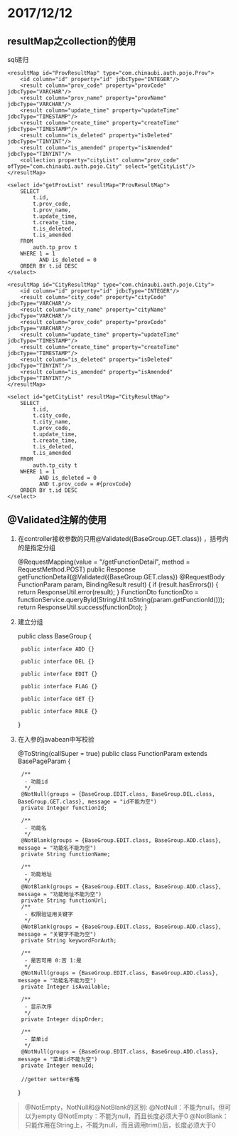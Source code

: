 # 2017/12/12
## resultMap之collection的使用
sql递归

    <resultMap id="ProvResultMap" type="com.chinaubi.auth.pojo.Prov">
        <id column="id" property="id" jdbcType="INTEGER"/>
        <result column="prov_code" property="provCode" jdbcType="VARCHAR"/>
        <result column="prov_name" property="provName" jdbcType="VARCHAR"/>
        <result column="update_time" property="updateTime" jdbcType="TIMESTAMP"/>
        <result column="create_time" property="createTime" jdbcType="TIMESTAMP"/>
        <result column="is_deleted" property="isDeleted" jdbcType="TINYINT"/>
        <result column="is_amended" property="isAmended" jdbcType="TINYINT"/>
        <collection property="cityList" column="prov_code" ofType="com.chinaubi.auth.pojo.City" select="getCityList"/>
    </resultMap>

    <select id="getProvList" resultMap="ProvResultMap">
        SELECT
            t.id,
            t.prov_code,
            t.prov_name,
            t.update_time,
            t.create_time,
            t.is_deleted,
            t.is_amended
        FROM
            auth.tp_prov t
        WHERE 1 = 1
              AND is_deleted = 0
        ORDER BY t.id DESC
    </select>

    <resultMap id="CityResultMap" type="com.chinaubi.auth.pojo.City">
        <id column="id" property="id" jdbcType="INTEGER"/>
        <result column="city_code" property="cityCode" jdbcType="VARCHAR"/>
        <result column="city_name" property="cityName" jdbcType="VARCHAR"/>
        <result column="prov_code" property="provCode" jdbcType="VARCHAR"/>
        <result column="update_time" property="updateTime" jdbcType="TIMESTAMP"/>
        <result column="create_time" property="createTime" jdbcType="TIMESTAMP"/>
        <result column="is_deleted" property="isDeleted" jdbcType="TINYINT"/>
        <result column="is_amended" property="isAmended" jdbcType="TINYINT"/>
    </resultMap>

    <select id="getCityList" resultMap="CityResultMap">
        SELECT
            t.id,
            t.city_code,
            t.city_name,
            t.prov_code,
            t.update_time,
            t.create_time,
            t.is_deleted,
            t.is_amended
        FROM
            auth.tp_city t
        WHERE 1 = 1
              AND is_deleted = 0
              AND t.prov_code = #{provCode}
        ORDER BY t.id DESC
    </select>

## @Validated注解的使用
1. 在controller接收参数的只用@Validated({BaseGroup.GET.class}) ，括号内的是指定分组

    @RequestMapping(value = "/getFunctionDetail", method = RequestMethod.POST)
    public Response getFunctionDetail(@Validated({BaseGroup.GET.class}) @RequestBody FunctionParam param, BindingResult result) {
        if (result.hasErrors()) {
            return ResponseUtil.error(result);
        }
    FunctionDto functionDto = functionService.queryById(StringUtil.toString(param.getFunctionId()));
    return ResponseUtil.success(functionDto);
    }

2. 建立分组

    public class BaseGroup {

        public interface ADD {}

        public interface DEL {}

        public interface EDIT {}

        public interface FLAG {}

        public interface GET {}

        public interface ROLE {}

    }

3. 在入参的javabean中写校验

    @ToString(callSuper = true)
    public class FunctionParam extends BasePageParam {

        /**
         - 功能id
         */
        @NotNull(groups = {BaseGroup.EDIT.class, BaseGroup.DEL.class, BaseGroup.GET.class}, message = "id不能为空")
        private Integer functionId;

        /**
         - 功能名
         */
        @NotBlank(groups = {BaseGroup.EDIT.class, BaseGroup.ADD.class}, message = "功能名不能为空")
        private String functionName;

        /**
         - 功能地址
         */
        @NotBlank(groups = {BaseGroup.EDIT.class, BaseGroup.ADD.class}, message = "功能地址不能为空")
        private String functionUrl;
        /**
         - 权限验证用关键字
         */
        @NotBlank(groups = {BaseGroup.EDIT.class, BaseGroup.ADD.class}, message = "关键字不能为空")
        private String keywordForAuth;

        /**
         - 是否可用 0:否 1:是
         */
        @NotNull(groups = {BaseGroup.EDIT.class, BaseGroup.ADD.class}, message = "功能名不能为空")
        private Integer isAvailable;

        /**
         - 显示次序
         */
        private Integer dispOrder;

        /**
         - 菜单id
         */
        @NotNull(groups = {BaseGroup.EDIT.class, BaseGroup.ADD.class}, message = "菜单id不能为空")
        private Integer menuId;

        //getter setter省略

    }


> @NotEmpty，NotNull和@NotBlank的区别:
> @NotNull：不能为null，但可以为empty
> @NotEmpty：不能为null，而且长度必须大于0
> @NotBlank：只能作用在String上，不能为null，而且调用trim()后，长度必须大于0